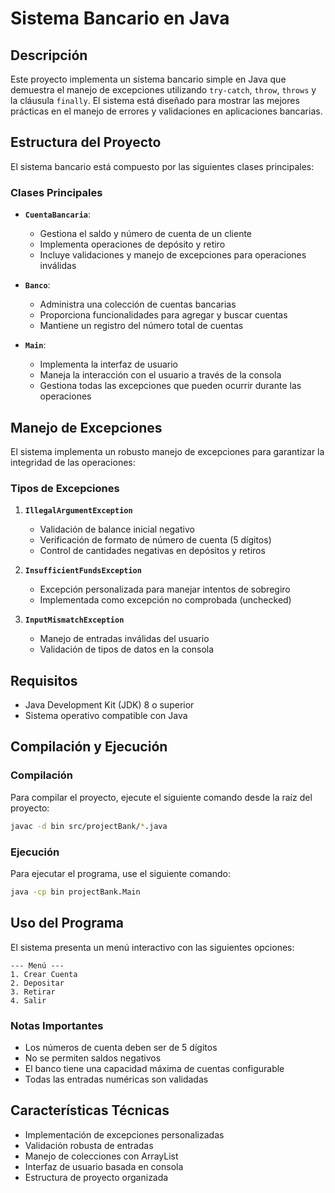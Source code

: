 # Sistema Bancario en Java

## Descripción
Este proyecto implementa un sistema bancario simple en Java que demuestra el manejo de excepciones utilizando `try-catch`, `throw`, `throws` y la cláusula `finally`. El sistema está diseñado para mostrar las mejores prácticas en el manejo de errores y validaciones en aplicaciones bancarias.

## Estructura del Proyecto
El sistema bancario está compuesto por las siguientes clases principales:

### Clases Principales
- **`CuentaBancaria`**: 
  - Gestiona el saldo y número de cuenta de un cliente
  - Implementa operaciones de depósito y retiro
  - Incluye validaciones y manejo de excepciones para operaciones inválidas

- **`Banco`**: 
  - Administra una colección de cuentas bancarias
  - Proporciona funcionalidades para agregar y buscar cuentas
  - Mantiene un registro del número total de cuentas

- **`Main`**: 
  - Implementa la interfaz de usuario
  - Maneja la interacción con el usuario a través de la consola
  - Gestiona todas las excepciones que pueden ocurrir durante las operaciones

## Manejo de Excepciones
El sistema implementa un robusto manejo de excepciones para garantizar la integridad de las operaciones:

### Tipos de Excepciones
1. **`IllegalArgumentException`**
   - Validación de balance inicial negativo
   - Verificación de formato de número de cuenta (5 dígitos)
   - Control de cantidades negativas en depósitos y retiros

2. **`InsufficientFundsException`**
   - Excepción personalizada para manejar intentos de sobregiro
   - Implementada como excepción no comprobada (unchecked)

3. **`InputMismatchException`**
   - Manejo de entradas inválidas del usuario
   - Validación de tipos de datos en la consola

## Requisitos
- Java Development Kit (JDK) 8 o superior
- Sistema operativo compatible con Java

## Compilación y Ejecución

### Compilación
Para compilar el proyecto, ejecute el siguiente comando desde la raíz del proyecto:

```bash
javac -d bin src/projectBank/*.java
```

### Ejecución
Para ejecutar el programa, use el siguiente comando:

```bash
java -cp bin projectBank.Main
```

## Uso del Programa
El sistema presenta un menú interactivo con las siguientes opciones:

```
--- Menú ---
1. Crear Cuenta
2. Depositar
3. Retirar
4. Salir
```

### Notas Importantes
- Los números de cuenta deben ser de 5 dígitos
- No se permiten saldos negativos
- El banco tiene una capacidad máxima de cuentas configurable
- Todas las entradas numéricas son validadas

## Características Técnicas
- Implementación de excepciones personalizadas
- Validación robusta de entradas
- Manejo de colecciones con ArrayList
- Interfaz de usuario basada en consola
- Estructura de proyecto organizada